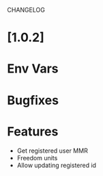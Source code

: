 
CHANGELOG

# [1.0.2]

# Env Vars

# Bugfixes

# Features
- Get registered user MMR
- Freedom units
- Allow updating registered id
